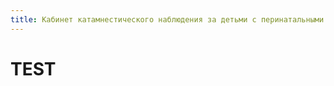 ```yaml
---
title: Кабинет катамнестического наблюдения за детьми с перинатальными патологиями в составе КДО
---
```


# TEST